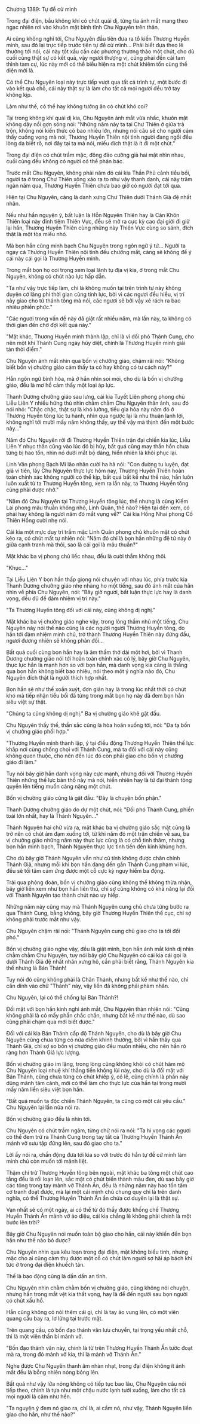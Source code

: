 




Chương 1389: Tự đề cử mình


Trong đại điện, bầu không khí có chút quái dị, từng tia ánh mắt mang theo ngạc nhiên rơi vào khuôn mặt bình tĩnh Chu Nguyên trên thân.

Ai cũng không nghĩ tới, Chu Nguyên đầu tiên đưa ra tổ kiến Thương Huyền minh, sau đó lại trực tiếp trước tiên tự đề cử mình... Phải biết dựa theo lẽ thường tới nói, cái này tốt xấu cần các phương thương thảo một chút, cho dù cuối cùng thật sự có kết quả, vậy người thượng vị, cũng phải đến cái tam thỉnh tam cự, lúc này mới có thể biểu hiện ra một chút khiêm tốn cùng thể diện mới là.

Có thể Chu Nguyên loại này trực tiếp vượt qua tất cả trình tự, một bước đi vào kết quả chỗ, cái này thật sự là làm cho tất cả mọi người đều trở tay không kịp.

Làm như thế, có thể hay không tướng ăn có chút khó coi?

Tại trong không khí quái dị kia, Chu Nguyên ánh mắt vừa nhấc, khuôn mặt không dậy nổi gợn sóng nói: "Những năm này ta tại Chư Thiên ở giữa trà trộn, không nói kiến thức có bao nhiêu lớn, nhưng nói câu sẽ cho người cảm thấy cuồng vọng mà nói, Thương Huyền Thiên nội tình người đang ngồi đều lòng dạ biết rõ, nơi đây tại ta mà nói, miếu đích thật là ít đi một chút."

Trong đại điện có chút trầm mặc, đông đảo cường giả hai mặt nhìn nhau, cuối cùng đều không có người có thể phản bác.

Trước mắt Chu Nguyên, không phải năm đó cái kia Thần Phủ cảnh tiểu bối, người ta ở trong Chư Thiên xông xáo ra to như vậy thanh danh, cái này trăm ngàn năm qua, Thương Huyền Thiên chưa bao giờ có người đạt tới qua.

Hiện tại Chu Nguyên, càng là danh xưng Chư Thiên dưới Thánh Giả đệ nhất nhân.

Nếu như hắn nguyện ý, bất luận là Hỗn Nguyên Thiên hay là Càn Khôn Thiên loại này đỉnh tiêm Thiên Vực, đều sẽ mở ra cực kỳ cao đại giới đi giữ lại hắn, Thương Huyền Thiên cùng những này Thiên Vực cùng so sánh, đích thật là một tòa miếu nhỏ.

Mà bọn hắn cũng minh bạch Chu Nguyên trong ngôn ngữ ý tứ... Người ta ngay cả Thương Huyền Thiên nội tình đều chướng mắt, càng sẽ không để ý cái này cái gọi là Thương Huyền minh.

Trong mắt bọn họ coi trọng xem loại lãnh tụ địa vị kia, ở trong mắt Chu Nguyên, không có chút nào lực hấp dẫn.

"Ta như vậy trực tiếp làm, chỉ là không muốn tại trên trình tự này không duyên cớ lãng phí thời gian cùng tinh lực, bởi vì các ngươi đều hiểu, vị trí này giao cho tứ thánh tông mà nói, các ngươi sẽ bởi vậy xé rách ra bao nhiêu phiền phức."

"Các ngươi trong vấn đề này đã giật rất nhiều năm, mà lần này, ta không có thời gian đến chờ đợi kết quả này."

"Mặt khác, Thương Huyền minh thành lập, chỉ là vì đối phó Thánh Cung, cho nên một khi Thánh Cung ngày hủy diệt, chính là Thương Huyền minh giải tán thời điểm."

Chu Nguyên ánh mắt nhìn qua bốn vị chưởng giáo, chậm rãi nói: "Không biết bốn vị chưởng giáo cảm thấy ta có hay không có tư cách này?"

Hắn ngôn ngữ bình hòa, mà ở hắn nhìn soi mói, cho dù là bốn vị chưởng giáo, đều là mơ hồ cảm thấy một loại áp lực.

Thanh Dương chưởng giáo sau lưng, cái kia Tuyết Liên phong phong chủ Liễu Liên Y nhiều hứng thú nhìn chằm chằm Chu Nguyên thân ảnh, sau đó nói nhỏ: "Chậc chậc, thật sự là khó lường, tiểu gia hỏa này năm đó ở Thương Huyền tông lúc tu hành, nhìn qua ngược lại là nhu thuận lanh lợi, không nghĩ tới mười mấy năm không thấy, uy thế vậy mà thịnh đến một bước này..."

Năm đó Chu Nguyên rời đi Thương Huyền Thiên trận đại chiến kia lúc, Liễu Liên Y nhục thân cũng vào lúc đó bị hủy, bất quá cũng may thần hồn chưa từng bị hao tổn, nhìn nó dưới mắt bộ dáng, hiển nhiên là khôi phục lại.

Linh Văn phong Bạch Mi lão nhân cười ha hả nói: "Con đường tu luyện, đạt giả vi tiên, lấy Chu Nguyên thực lực hôm nay, Thương Huyền Thiên hoàn toàn chính xác không người có thể kịp, bất quá bất kể như thế nào, hắn luôn luôn xuất từ ta Thương Huyền tông, xem ra lần này, ta Thương Huyền tông cũng phải được nhờ."

"Năm đó Chu Nguyên tại Thương Huyền tông lúc, thế nhưng là cùng Kiếm Lai phong mâu thuẫn không nhỏ, Linh Quân, thế nào? Hiện tại đến xem, có phải hay không là ngươi năm đó mắt vụng về?" Cái kia Hồng Nhai phong Cố Thiên Hồng cười nhẹ nói.

Cái kia một mực duy trì trầm mặc Linh Quân phong chủ khuôn mặt có chút kéo ra, có chút mất tự nhiên nói: "Năm đó chỉ là bọn hắn những đệ tử này ở giữa cạnh tranh mà thôi, sao là cái gọi là mâu thuẫn?"

Mặt khác ba vị phong chủ liếc nhau, đều là cười thầm không thôi.

"Khục..."

Tại Liễu Liên Y bọn hắn thấp giọng nói chuyện với nhau lúc, phía trước kia Thanh Dương chưởng giáo nhẹ nhàng ho một tiếng, sau đó ánh mắt của hắn nhìn về phía Chu Nguyên, nói: "Bây giờ ngươi, bất luận thực lực hay là danh vọng, đều đủ để đảm nhiệm vị trí này."

"Ta Thương Huyền tông đối với cái này, cũng không dị nghị."

Mặt khác ba vị chưởng giáo nghe vậy, trong lòng thầm nhủ một tiếng, Chu Nguyên này nói thế nào cũng là các ngươi người Thương Huyền tông, do hắn tới đảm nhiệm minh chủ, trở thành Thương Huyền Thiên này đứng đầu, ngươi đương nhiên sẽ không phản đối...

Bất quá cuối cùng bọn hắn hay là âm thầm thở dài một hơi, bởi vì Thanh Dương chưởng giáo nói tới hoàn toàn chính xác có lý, bây giờ Chu Nguyên, thực lực hẳn là mạnh hơn so với bọn hắn, mà danh vọng kia càng là thắng qua bọn hắn không biết bao nhiêu, nói theo một ý nghĩa nào đó, Chu Nguyên đích thật là người thích hợp nhất.

Bọn hắn sẽ như thế xoắn xuýt, đơn giản hay là trong lúc nhất thời có chút khó mà tiếp nhận tiểu bối đã từng trong mắt bọn họ này đã đem bọn hắn siêu việt sự thật.

"Chúng ta cũng không dị nghị." Ba vị chưởng giáo khẽ gật đầu.

Chu Nguyên thấy thế, thần sắc cũng là hòa hoãn xuống tới, nói: "Đa tạ bốn vị chưởng giáo phối hợp."

"Thương Huyền minh thành lập, ý tại điều động Thương Huyền Thiên thế lực khắp nơi cùng chống chọi với Thánh Cung, mà ta đối với cái này cũng không quen thuộc, cho nên đến lúc đó còn phải giao cho bốn vị chưởng giáo đi làm."

Tuy nói bây giờ hắn danh vọng này cực mạnh, nhưng đối với Thương Huyền Thiên những thế lực bản thổ này mà nói, hiển nhiên hay là tứ đại thánh tông quyền lên tiếng muốn càng nặng một chút.

Bốn vị chưởng giáo cũng là gật đầu: "Đây là chuyện bổn phận."

Thanh Dương chưởng giáo do dự một chút, nói: "Đối phó Thánh Cung, phiền toái lớn nhất, hay là Thánh Nguyên..."

Thánh Nguyên hai chữ vừa ra, mặt khác ba vị chưởng giáo sắc mặt cũng là trở nên có chút ảm đạm xuống tới, từ khi năm đó một trận chiến về sau, ba vị chưởng giáo những năm này thực lực cũng là có chỗ tinh thâm, nhưng bọn hắn minh bạch, Thánh Nguyên thực lực tinh tiến đến kinh khủng hơn.

Cho dù bây giờ Thánh Nguyên vẫn như cũ tính không được chân chính Thánh Giả, nhưng mỗi khi bọn hắn đang đến gần Thánh Cung phạm vi lúc, đều sẽ tối tăm cảm ứng được một cỗ cực kỳ nguy hiểm ba động.

Trải qua phỏng đoán, bốn vị chưởng giáo cũng không thể không thừa nhận, bây giờ liền xem như bọn hắn liên thủ, chỉ sợ cũng không có khả năng lại đối với Thánh Nguyên tạo thành chút nào uy hiếp.

Những năm này cũng may mà Thánh Nguyên cung chủ chưa từng bước ra qua Thánh Cung, bằng không, bây giờ Thương Huyền Thiên thế cục, chỉ sợ không phải trước mắt như vậy.

Chu Nguyên chậm rãi nói: "Thánh Nguyên cung chủ giao cho ta tới đối phó."

Bốn vị chưởng giáo nghe vậy, đều là giật mình, bọn hắn ánh mắt kinh dị nhìn chằm chằm Chu Nguyên, tuy nói bây giờ Chu Nguyên có cái kia cái gọi là dưới Thánh Giả đệ nhất nhân xưng hô, cần phải biết rằng, Thánh Nguyên kia thế nhưng là Bán Thánh!

Tuy nói đó cũng không phải là Chân Thánh, nhưng bất kể như thế nào, chỉ cần dính vào chữ "Thánh" này, vậy liền đã không phải phàm nhân.

Chu Nguyên, lại có thể chống lại Bán Thánh?!

Đối mặt với bọn hắn kinh nghi ánh mắt, Chu Nguyên thản nhiên nói: "Cũng không phải là có mấy phần chắc chắn, nhưng bất kể như thế nào, dù sao cũng phải chạm qua mới biết được."

Đối với cái kia Bán Thánh cấp độ Thánh Nguyên, cho dù là bây giờ Chu Nguyên cũng chưa từng có nửa điểm khinh thường, bởi vì hắn thấy qua Thánh Giả, chỉ sợ so bốn vị chưởng giáo đều muốn nhiều, cho nên hắn rõ ràng hơn Thánh Giả lực lượng.

Bốn vị chưởng giáo im lặng, trong lòng cũng không khỏi có chút hâm mộ Chu Nguyên loại nhuệ khí thẳng tiến không lùi này, cho dù là đối mặt với Bán Thánh, cũng chưa từng có chút khiếp ý, có lẽ, cũng chính là phần này dũng mãnh tâm cảnh, mới có thể làm cho thực lực của hắn tại trong mười mấy năm liền siêu việt bọn hắn.

"Bất quá muốn ta độc chiến Thánh Nguyên, ta cũng có một cái yêu cầu." Chu Nguyên lại lần nữa nói ra.

Bốn vị chưởng giáo đều là nhìn tới.

Chu Nguyên có chút trầm ngâm, từng chữ nói ra nói: "Ta hi vọng các ngươi có thể đem trừ ra Thánh Cung trong tay tất cả Thương Huyền Thánh Ấn mảnh vỡ sưu tập đứng lên, sau đó giao cho ta."

Lời ấy nói ra, chấn động đưa tới kia so với trước đó hắn tự đề cử mình làm minh chủ còn muốn tới mãnh liệt.

Thậm chí trừ Thương Huyền tông bên ngoài, mặt khác ba tông một chút cao tầng đều là rối loạn lên, sắc mặt có chút biến thành màu đen, dù sao bây giờ các tông trong tay mảnh vỡ Thánh Ấn, đều là những năm này hao tổn tâm cơ tranh đoạt được, mà lại một cái minh chủ chung quy chỉ là trên danh nghĩa, có thể Thương Huyền Thánh Ấn ẩn chứa cơ duyên lại là thật sự.

Vạn nhất sẽ có một ngày, ai có thể từ đó thấy được khống chế Thương Huyền Thánh Ấn mảnh vỡ ảo diệu, cái kia chẳng lẽ không phải chính là một bước lên trời?

Bây giờ Chu Nguyên nói muốn toàn bộ giao cho hắn, cái này khiến đến bọn hắn như thế nào bỏ được?

Chu Nguyên nhìn qua kêu loạn trong đại điện, mặt không biểu tình, nhưng mặc cho ai cũng cảm thụ được một cỗ có chút làm người sợ hãi áp bách khí tức ở trong đại điện khuếch tán.

Thế là bạo động cũng là dần dần an tĩnh.

Chu Nguyên nhìn chằm chằm bốn vị chưởng giáo, cũng không nói chuyện, nhưng hắn trong mắt vệt kia thất vọng, hay là để đến người sau bọn người có chút xấu hổ.

Hắn cũng không có nói thêm cái gì, chỉ là tay áo vung lên, có một viên quang cầu bay ra, lơ lửng tại trước mặt.

Trên quang cầu, có bốn đạo thánh văn lưu chuyển, tại trọng yếu nhất chỗ, thì là một viên thần bí mảnh vỡ.

"Bốn đạo thánh văn này, chính là từ trên Thương Huyền Thánh Ấn tước đoạt mà ra, trong đó mảnh vỡ kia, thì là mảnh vỡ Thánh Ấn."

Nghe được Chu Nguyên thanh âm nhàn nhạt, trong đại điện không ít ánh mắt đều là bỗng nhiên nóng bỏng lên.

Bất quá như vậy lửa nóng không có tiếp tục bao lâu, Chu Nguyên câu nói tiếp theo, chính là tựa như một chậu nước lạnh tưới xuống, làm cho tất cả mọi người là câm như hến.

"Ta nguyện ý đem nó giao ra, chỉ là, ai cầm nó, như vậy, Thánh Nguyên liền giao cho hắn, như thế nào?"




